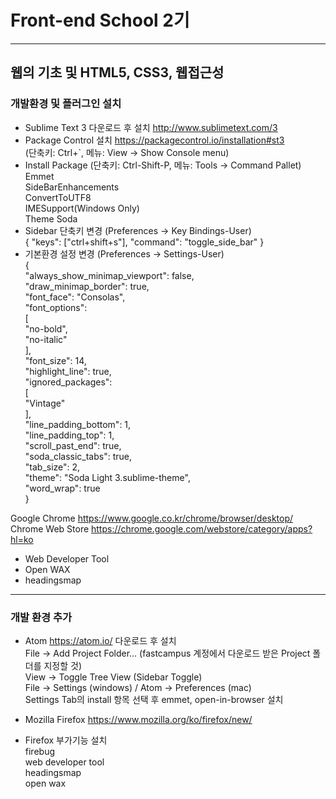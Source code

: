 # Front-end School 2기

<hr />

## 웹의 기초 및 HTML5, CSS3, 웹접근성

### 개발환경 및 플러그인 설치

* Sublime Text 3 다운로드 후 설치 <http://www.sublimetext.com/3>  
* Package Control 설치 <https://packagecontrol.io/installation#st3>    
(단축키: Ctrl+`, 메뉴: View -> Show Console menu)  
* Install Package (단축키: Ctrl-Shift-P, 메뉴: Tools -> Command Pallet)  
Emmet  
SideBarEnhancements  
ConvertToUTF8  
IMESupport(Windows Only)  
Theme Soda  
* Sidebar 단축키 변경 (Preferences -> Key Bindings-User)  
{ "keys": ["ctrl+shift+s"], "command": "toggle_side_bar" }  
* 기본환경 설정 변경 (Preferences -> Settings-User)  
{  
	"always_show_minimap_viewport": false,  
	"draw_minimap_border": true,  
	"font_face": "Consolas",  
	"font_options":  
	[  
		"no-bold",  
		"no-italic"  
	],  
	"font_size": 14,  
	"highlight_line": true,  
	"ignored_packages":  
	[  
		"Vintage"  
	],  
	"line_padding_bottom": 1,  
	"line_padding_top": 1,  
	"scroll_past_end": true,  
	"soda_classic_tabs": true,  
	"tab_size": 2,  
	"theme": "Soda Light 3.sublime-theme",  
	"word_wrap": true  
}  

Google Chrome <https://www.google.co.kr/chrome/browser/desktop/>   
Chrome Web Store  <https://chrome.google.com/webstore/category/apps?hl=ko>  
* Web Developer Tool
* Open WAX
* headingsmap  

 <hr />

### 개발 환경 추가  
* Atom <https://atom.io/>  다운로드 후 설치  
  File -> Add Project Folder... (fastcampus 계정에서 다운로드 받은 Project 폴더를 지정할 것)  
  View -> Toggle Tree View (Sidebar Toggle)  
  File -> Settings (windows) / Atom -> Preferences (mac)  
  Settings Tab의 install 항목 선택 후 emmet, open-in-browser 설치 
 
* Mozilla Firefox <https://www.mozilla.org/ko/firefox/new/>  
* Firefox 부가기능 설치  
  firebug  
  web developer tool  
  headingsmap  
  open wax
